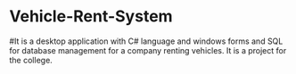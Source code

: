 # Vehicle-Rent-System
#It is a desktop application with C# language and windows forms and SQL for database management
for a company renting vehicles. It is a project for the college.

